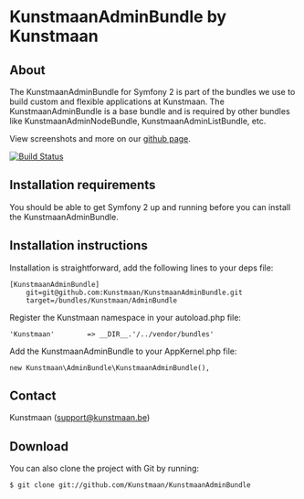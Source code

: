 KunstmaanAdminBundle by Kunstmaan
=================================

About
-----
The KunstmaanAdminBundle for Symfony 2 is part of the bundles we use to build custom and flexible applications at Kunstmaan.
The KunstmaanAdminBundle is a base bundle and is required by other bundles like KunstmaanAdminNodeBundle, KunstmaanAdminListBundle, etc.

View screenshots and more on our [github page](http://kunstmaan.github.com/KunstmaanAdminBundle).

[![Build Status](https://secure.travis-ci.org/Kunstmaan/KunstmaanAdminBundle.png?branch=master)](http://travis-ci.org/Kunstmaan/KunstmaanAdminBundle)

Installation requirements
-------------------------
You should be able to get Symfony 2 up and running before you can install the KunstmaanAdminBundle.

Installation instructions
-------------------------
Installation is straightforward, add the following lines to your deps file:

```
[KunstmaanAdminBundle]
    git=git@github.com:Kunstmaan/KunstmaanAdminBundle.git
    target=/bundles/Kunstmaan/AdminBundle
```

Register the Kunstmaan namespace in your autoload.php file:

```
'Kunstmaan'        => __DIR__.'/../vendor/bundles'
```

Add the KunstmaanAdminBundle to your AppKernel.php file:

```
new Kunstmaan\AdminBundle\KunstmaanAdminBundle(),
```

Contact
-------
Kunstmaan (support@kunstmaan.be)

Download
--------
You can also clone the project with Git by running:

```
$ git clone git://github.com/Kunstmaan/KunstmaanAdminBundle
```